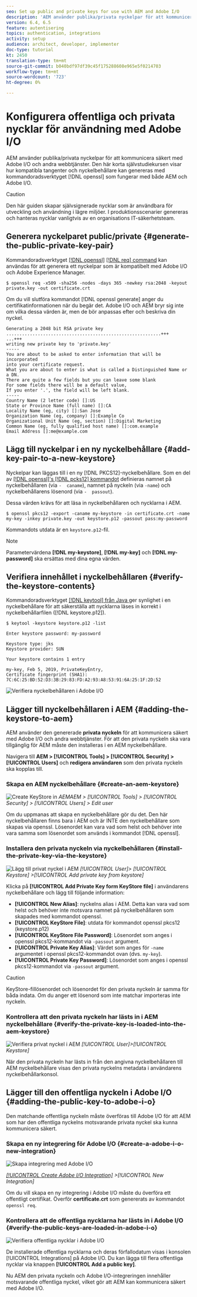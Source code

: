 ```yaml
---
seo: Set up public and private keys for use with AEM and Adobe I/O
description: 'AEM använder publika/privata nyckelpar för att kommunicera säkert med Adobe I/O och andra webbtjänster. Den här korta självstudiekursen visar hur kompatibla tangenter och nyckelbehållare kan genereras med kommandoradsverktyget openssl som fungerar med både AEM och Adobe I/O. '
version: 6.4, 6.5
feature: autentisering
topics: authentication, integrations
activity: setup
audience: architect, developer, implementer
doc-type: tutorial
kt: 2450
translation-type: tm+mt
source-git-commit: b040bdf97df39c45f175288608e965e5f0214703
workflow-type: tm+mt
source-wordcount: '723'
ht-degree: 0%

---
```



# Konfigurera offentliga och privata nycklar för användning med Adobe I/O

AEM använder publika/privata nyckelpar för att kommunicera säkert med Adobe I/O och andra webbtjänster. Den här korta självstudiekursen visar hur kompatibla tangenter och nyckelbehållare kan genereras med kommandoradsverktyget [!DNL openssl] som fungerar med både AEM och Adobe I/O.

>[!CAUTION]
>
>Den här guiden skapar självsignerade nycklar som är användbara för utveckling och användning i lägre miljöer. I produktionsscenarier genereras och hanteras nycklar vanligtvis av en organisations IT-säkerhetsteam.

## Generera nyckelparet public/private {#generate-the-public-private-key-pair}

Kommandoradsverktyget [[!DNL openssl]](https://www.openssl.org/docs/man1.0.2/man1/openssl.html) [[!DNL req] command](https://www.openssl.org/docs/man1.0.2/man1/req.html) kan användas för att generera ett nyckelpar som är kompatibelt med Adobe I/O och Adobe Experience Manager.

```shell
$ openssl req -x509 -sha256 -nodes -days 365 -newkey rsa:2048 -keyout private.key -out certificate.crt
```

Om du vill slutföra kommandot [!DNL openssl generate] anger du certifikatinformationen när du begär det. Adobe I/O och AEM bryr sig inte om vilka dessa värden är, men de bör anpassas efter och beskriva din nyckel.

```
Generating a 2048 bit RSA private key
...........................................................+++
...+++
writing new private key to 'private.key'
-----
You are about to be asked to enter information that will be incorporated
into your certificate request.
What you are about to enter is what is called a Distinguished Name or a DN.
There are quite a few fields but you can leave some blank
For some fields there will be a default value,
If you enter '.', the field will be left blank.
-----
Country Name (2 letter code) []:US
State or Province Name (full name) []:CA
Locality Name (eg, city) []:San Jose
Organization Name (eg, company) []:Example Co
Organizational Unit Name (eg, section) []:Digital Marketing
Common Name (eg, fully qualified host name) []:com.example
Email Address []:me@example.com
```

## Lägg till nyckelpar i en ny nyckelbehållare {#add-key-pair-to-a-new-keystore}

Nyckelpar kan läggas till i en ny [!DNL PKCS12]-nyckelbehållare. Som en del av [[!DNL openssl]'s [!DNL pcks12] kommandot](https://www.openssl.org/docs/man1.0.2/man1/pkcs12.html) definieras namnet på nyckelbehållaren (via `-  caname`), namnet på nyckeln (via `-name`) och nyckelbehållarens lösenord (via `-  passout`).

Dessa värden krävs för att läsa in nyckelbehållaren och nycklarna i AEM.

```shell
$ openssl pkcs12 -export -caname my-keystore -in certificate.crt -name my-key -inkey private.key -out keystore.p12 -passout pass:my-password
```

Kommandots utdata är en `keystore.p12`-fil.

>[!NOTE]
>
>Parametervärdena **[!DNL my-keystore]**, **[!DNL my-key]** och **[!DNL my-password]** ska ersättas med dina egna värden.

## Verifiera innehållet i nyckelbehållaren {#verify-the-keystore-contents}

Kommandoradsverktyget [[!DNL keytool] från Java ](https://docs.oracle.com/middleware/1213/wls/SECMG/keytool-summary-appx.htm#SECMG818) ger synlighet i en nyckelbehållare för att säkerställa att nycklarna läses in korrekt i nyckelbehållarfilen ([!DNL keystore.p12]).

```shell
$ keytool -keystore keystore.p12 -list

Enter keystore password: my-password

Keystore type: jks
Keystore provider: SUN

Your keystore contains 1 entry

my-key, Feb 5, 2019, PrivateKeyEntry,
Certificate fingerprint (SHA1): 7C:6C:25:BD:52:D3:3B:29:83:FD:A2:93:A8:53:91:6A:25:1F:2D:52
```

![Verifiera nyckelbehållaren i Adobe I/O](assets/set-up-public-private-keys-for-use-with-aem-and-adobe-io/adobe-io--public-keys.png)

## Lägger till nyckelbehållaren i AEM {#adding-the-keystore-to-aem}

AEM använder den genererade **privata nyckeln** för att kommunicera säkert med Adobe I/O och andra webbtjänster. För att den privata nyckeln ska vara tillgänglig för AEM måste den installeras i en AEM nyckelbehållare.

Navigera till **AEM > [!UICONTROL Tools] > [!UICONTROL Security] >[!UICONTROL Users]** och **redigera användaren** som den privata nyckeln ska kopplas till.

### Skapa en AEM nyckelbehållare {#create-an-aem-keystore}

![Create KeyStore in ](assets/set-up-public-private-keys-for-use-with-aem-and-adobe-io/aem--create-keystore.png)
*AEMAEM >  [!UICONTROL Tools] >  [!UICONTROL Security] >  [!UICONTROL Users] > Edit user*

Om du uppmanas att skapa en nyckelbehållare gör du det. Den här nyckelbehållaren finns bara i AEM och är INTE den nyckelbehållare som skapas via openssl. Lösenordet kan vara vad som helst och behöver inte vara samma som lösenordet som används i kommandot [!DNL openssl].

### Installera den privata nyckeln via nyckelbehållaren {#install-the-private-key-via-the-keystore}

![Lägg till privat nyckel i AEM](assets/set-up-public-private-keys-for-use-with-aem-and-adobe-io/aem--add-private-key.png)
*[!UICONTROL User]>  [!UICONTROL Keystore] >[!UICONTROL Add private key from keystore]*

Klicka på **[!UICONTROL Add Private Key form KeyStore file]** i användarens nyckelbehållare och lägg till följande information:

* **[!UICONTROL New Alias]**: nyckelns alias i AEM. Detta kan vara vad som helst och behöver inte motsvara namnet på nyckelbehållaren som skapades med kommandot openssl.
* **[!UICONTROL KeyStore File]**: utdata för kommandot openssl pkcs12 (keystore.p12)
* **[!UICONTROL KeyStore File Password]**: Lösenordet som anges i openssl pkcs12-kommandot via  `-passout` argument.
* **[!UICONTROL Private Key Alias]**: Värdet som anges för  `-name` argumentet i openssl pkcs12-kommandot ovan (dvs.  `my-key`).
* **[!UICONTROL Private Key Password]**: Lösenordet som anges i openssl pkcs12-kommandot via  `-passout` argument.

>[!CAUTION]
>
>KeyStore-fillösenordet och lösenordet för den privata nyckeln är samma för båda indata. Om du anger ett lösenord som inte matchar importeras inte nyckeln.

### Kontrollera att den privata nyckeln har lästs in i AEM nyckelbehållare {#verify-the-private-key-is-loaded-into-the-aem-keystore}

![Verifiera privat nyckel i AEM](assets/set-up-public-private-keys-for-use-with-aem-and-adobe-io/aem--keystore.png)
*[!UICONTROL User]>[!UICONTROL Keystore]*

När den privata nyckeln har lästs in från den angivna nyckelbehållaren till AEM nyckelbehållare visas den privata nyckelns metadata i användarens nyckelbehållarkonsol.

## Lägger till den offentliga nyckeln i Adobe I/O {#adding-the-public-key-to-adobe-i-o}

Den matchande offentliga nyckeln måste överföras till Adobe I/O för att AEM som har den offentliga nyckelns motsvarande privata nyckel ska kunna kommunicera säkert.

### Skapa en ny integrering för Adobe I/O {#create-a-adobe-i-o-new-integration}

![Skapa integrering med Adobe I/O](assets/set-up-public-private-keys-for-use-with-aem-and-adobe-io/adobe-io--create-new-integration.png)

*[[!UICONTROL Create Adobe I/O Integration]](https://console.adobe.io/) >[!UICONTROL New Integration]*

Om du vill skapa en ny integrering i Adobe I/O måste du överföra ett offentligt certifikat. Överför **certificate.crt** som genererats av kommandot `openssl req`.

### Kontrollera att de offentliga nycklarna har lästs in i Adobe I/O {#verify-the-public-keys-are-loaded-in-adobe-i-o}

![Verifiera offentliga nycklar i Adobe I/O](assets/set-up-public-private-keys-for-use-with-aem-and-adobe-io/adobe-io--public-keys.png)

De installerade offentliga nycklarna och deras förfallodatum visas i konsolen [!UICONTROL Integrations] på Adobe I/O. Du kan lägga till flera offentliga nycklar via knappen **[!UICONTROL Add a public key]**.

Nu AEM den privata nyckeln och Adobe I/O-integreringen innehåller motsvarande offentliga nyckel, vilket gör att AEM kan kommunicera säkert med Adobe I/O.
